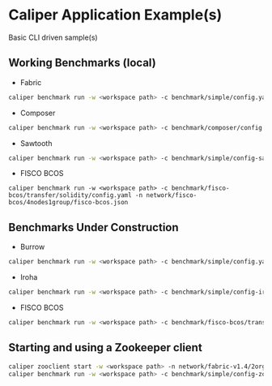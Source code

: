 # Caliper Application Example(s)

Basic CLI driven sample(s)

## Working Benchmarks (local)
- Fabric
```bash
caliper benchmark run -w <workspace path> -c benchmark/simple/config.yaml -n network/fabric-v1.4/2org1peercouchdb/fabric-node.yaml
```

- Composer
```bash
caliper benchmark run -w <workspace path> -c benchmark/composer/config.yaml -n network/fabric-v1.3/2org1peercouchdb/composer.json
```

- Sawtooth
```bash
caliper benchmark run -w <workspace path> -c benchmark/simple/config-sawtooth.yaml -n network/sawtooth/simplenetwork/sawtooth.json 
```

- FISCO BCOS
```
caliper benchmark run -w <workspace path> -c benchmark/fisco-bcos/transfer/solidity/config.yaml -n network/fisco-bcos/4nodes1group/fisco-bcos.json
```

## Benchmarks Under Construction

- Burrow
```bash
caliper benchmark run -w <workspace path> -c benchmark/simple/config.yaml -n network/burrow/simple/burrow.json
```

- Iroha
```bash
caliper benchmark run -w <workspace path> -c benchmark/simple/config-iroha.yaml -n network/iroha/simplenetwork/iroha.json 
```

- FISCO BCOS
```bash
caliper benchmark run -w <workspace path> -c benchmark/fisco-bcos/transfer/solidity/config.yaml -n network/fisco-bcos/4nodes1group/fisco-bcos.json
```

## Starting and using a Zookeeper client

```bash
caliper zooclient start -w <workspace path> -n network/fabric-v1.4/2org1peercouchdb/fabric-node.json -a 127.0.0.1:2181
caliper benchmark run -w <workspace path> -c benchmark/simple/config-zookeeper.yaml  -n network/fabric-v1.4/2org1peercouchdb/fabric-node.json
```
